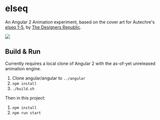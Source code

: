# elseq

An Angular 2 Animation experiment, based on the cover art for Autechre's
[elseq 1-5](https://autechre.bleepstores.com/release/73330-autechre-elseq-15),
by [The Designers Republic](http://www.thedesignersrepublic.com/).

<img src="http://teropa.info/elseq/gif2.gif">

## Build & Run

Currently requires a local clone of Angular 2 with the as-of-yet unreleased
animation engine.

1. Clone angular/angular to `../angular`
2. `npm install`
3. `./build.sh`

Then in this project:

1. `npm install`
2. `npm run start`
